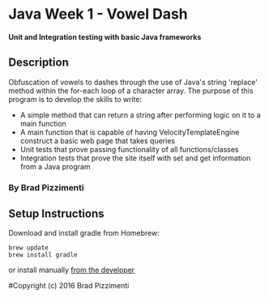 # Java Week 1 - Vowel Dash
#### Unit and Integration testing with basic Java frameworks

## Description

Obfuscation of vowels to dashes through the use of Java's string 'replace' method within the for-each loop of a character array. The purpose of this program is to develop the skills to write:

- A simple method that can return a string after performing logic on it to a main function
- A main function that is capable of having VelocityTemplateEngine construct a basic web page that takes queries
- Unit tests that prove passing functionality of all functions/classes
- Integration tests that prove the site itself with set and get information from a Java program

### By Brad Pizzimenti

## Setup Instructions

Download and install gradle from Homebrew:

```
brew update
brew install gradle
```

or install manually [from the developer](http://gradle.org/gradle-download/)


#Copyright (c) 2016 Brad Pizzimenti
